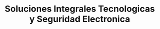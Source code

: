 ---
title: "Soluciones Integrales Tecnologicas y Seguridad Electronica"
url: /toluca-de-lerdo/soluciones-integrales-tecnologicas-y-seguridad-electronica/
shop: electrónica
---